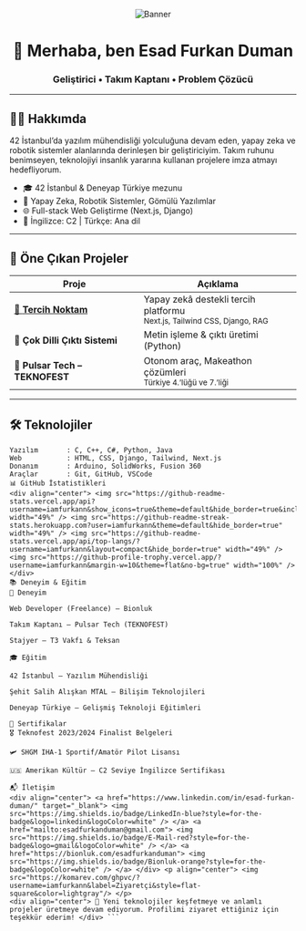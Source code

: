 <div align="center">

![Banner](https://images.unsplash.com/photo-1550645612-83f5d594b671?ixlib=rb-4.0.3&auto=format&fit=crop&w=1280&q=80)

# 👋 Merhaba, ben **Esad Furkan Duman**  
### Geliştirici • Takım Kaptanı • Problem Çözücü

</div>

---

## 🙋‍♂️ Hakkımda

42 İstanbul’da yazılım mühendisliği yolculuğuna devam eden, yapay zeka ve robotik sistemler alanlarında derinleşen bir geliştiriciyim. Takım ruhunu benimseyen, teknolojiyi insanlık yararına kullanan projelere imza atmayı hedefliyorum.

- 🎓 42 İstanbul & Deneyap Türkiye mezunu  
- 🧠 Yapay Zeka, Robotik Sistemler, Gömülü Yazılımlar  
- 🌐 Full-stack Web Geliştirme (Next.js, Django)  
- 💬 İngilizce: C2 | Türkçe: Ana dil  

---

## 🚀 Öne Çıkan Projeler

| Proje | Açıklama |
|-------|----------|
| [🔹 **Tercih Noktam**](https://tercihnoktam.com) | Yapay zekâ destekli tercih platformu <br><sub>Next.js, Tailwind CSS, Django, RAG</sub> |
| 🔹 **Çok Dilli Çıktı Sistemi** | Metin işleme & çıktı üretimi (Python) |
| 🔹 **Pulsar Tech – TEKNOFEST** | Otonom araç, Makeathon çözümleri <br><sub>Türkiye 4.’lüğü ve 7.’liği</sub> |

---

## 🛠️ Teknolojiler

```text
Yazılım       : C, C++, C#, Python, Java
Web           : HTML, CSS, Django, Tailwind, Next.js
Donanım       : Arduino, SolidWorks, Fusion 360
Araçlar       : Git, GitHub, VSCode
📊 GitHub İstatistikleri
<div align="center"> <img src="https://github-readme-stats.vercel.app/api?username=iamfurkann&show_icons=true&theme=default&hide_border=true&include_all_commits=true&count_private=true" width="49%" /> <img src="https://github-readme-streak-stats.herokuapp.com?user=iamfurkann&theme=default&hide_border=true" width="49%" /> <img src="https://github-readme-stats.vercel.app/api/top-langs/?username=iamfurkann&layout=compact&hide_border=true" width="49%" /> <img src="https://github-profile-trophy.vercel.app/?username=iamfurkann&margin-w=10&theme=flat&no-bg=true" width="100%" /> </div>
📚 Deneyim & Eğitim
💼 Deneyim

Web Developer (Freelance) – Bionluk

Takım Kaptanı – Pulsar Tech (TEKNOFEST)

Stajyer – T3 Vakfı & Teksan

🎓 Eğitim

42 İstanbul – Yazılım Mühendisliği

Şehit Salih Alışkan MTAL – Bilişim Teknolojileri

Deneyap Türkiye – Gelişmiş Teknoloji Eğitimleri

📜 Sertifikalar
🎖️ Teknofest 2023/2024 Finalist Belgeleri

🛩️ SHGM IHA-1 Sportif/Amatör Pilot Lisansı

🇺🇸 Amerikan Kültür – C2 Seviye İngilizce Sertifikası

📬 İletişim
<div align="center"> <a href="https://www.linkedin.com/in/esad-furkan-duman/" target="_blank"> <img src="https://img.shields.io/badge/LinkedIn-blue?style=for-the-badge&logo=linkedin&logoColor=white" /> </a> <a href="mailto:esadfurkanduman@gmail.com"> <img src="https://img.shields.io/badge/E-Mail-red?style=for-the-badge&logo=gmail&logoColor=white" /> </a> <a href="https://bionluk.com/esadfurkanduman"> <img src="https://img.shields.io/badge/Bionluk-orange?style=for-the-badge&logoColor=white" /> </a> </div> <p align="center"> <img src="https://komarev.com/ghpvc/?username=iamfurkann&label=Ziyaretçi&style=flat-square&color=lightgray"/> </p>
<div align="center"> 🧭 Yeni teknolojiler keşfetmeye ve anlamlı projeler üretmeye devam ediyorum. Profilimi ziyaret ettiğiniz için teşekkür ederim! </div> ```
